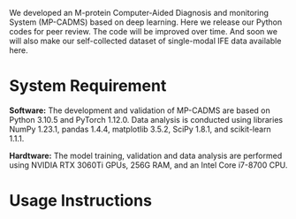 We developed an M-protein Computer-Aided Diagnosis and monitoring System (MP-CADMS) based on deep learning. 
Here we release our Python codes for peer review. The code will be improved over time. 
And soon we will also make our self-collected dataset of single-modal IFE data available here.

System Requirement
=======
**Software:** The development and validation of MP-CADMS are based on Python 3.10.5 and PyTorch 1.12.0. Data analysis is conducted using libraries NumPy 1.23.1, pandas 1.4.4, matplotlib 3.5.2, SciPy 1.8.1, and scikit-learn 1.1.1.

**Hardtware:** The model training, validation and data analysis are performed using NVIDIA RTX 3060Ti GPUs, 256G RAM, and an Intel Core i7-8700 CPU.

Usage Instructions
=======
